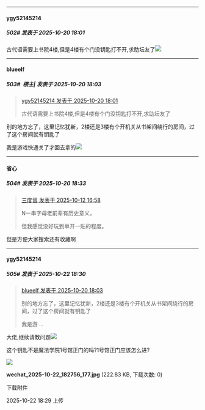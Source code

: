 ﻿
*****

####  ygy52145214  
##### 502#       发表于 2025-10-20 18:01

古代语需要上书院4楼,但是4楼有个门没钥匙打不开,求助坛友了<img src="https://static.stage1st.com/image/smiley/face2017/001.png" referrerpolicy="no-referrer">

*****

####  blueelf  
##### 503#         楼主| 发表于 2025-10-20 18:03

<blockquote><a href="httphttps://stage1st.com/2b/forum.php?mod=redirect&amp;goto=findpost&amp;pid=68600134&amp;ptid=2246453" target="_blank">ygy52145214 发表于 2025-10-20 18:01</a>

古代语需要上书院4楼,但是4楼有个门没钥匙打不开,求助坛友了</blockquote>
别的地方忘了，这里记忆犹新，2楼还是3楼有个开机关从书架间绕行的房间，过了这个房间就有钥匙了

我是游戏快通关了才回去拿的<img src="https://static.stage1st.com/image/smiley/face2017/100.png" referrerpolicy="no-referrer">


*****

####  省心  
##### 504#       发表于 2025-10-20 18:33

<blockquote><a href="httphttps://stage1st.com/2b/forum.php?mod=redirect&amp;goto=findpost&amp;pid=68559691&amp;ptid=2246453" target="_blank">三度音 发表于 2025-10-12 16:58</a>

N一串字母老前辈有历史意义，

但我感觉没好玩到单开一贴的程度。</blockquote>
但是方便大家搜索还有收藏啊


*****

####  ygy52145214  
##### 505#       发表于 2025-10-22 18:30

<blockquote><a href="httphttps://stage1st.com/2b/forum.php?mod=redirect&amp;goto=findpost&amp;pid=68600147&amp;ptid=2246453" target="_blank">blueelf 发表于 2025-10-20 18:03</a>

别的地方忘了，这里记忆犹新，2楼还是3楼有个开机关从书架间绕行的房间，过了这个房间就有钥匙了

我是游 ...</blockquote>
大佬,继续请教问题<img src="https://static.stage1st.com/image/smiley/face2017/001.png" referrerpolicy="no-referrer">

这个钥匙不是魔法学院1号馆正门的吗?1号馆正门应该怎么进?

<img src="https://img.stage1st.com/forum/202510/22/182945xtb1vho7hd1toeal.jpg" referrerpolicy="no-referrer">

<strong>wechat_2025-10-22_182756_177.jpg</strong> (222.83 KB, 下载次数: 0)

下载附件

2025-10-22 18:29 上传

